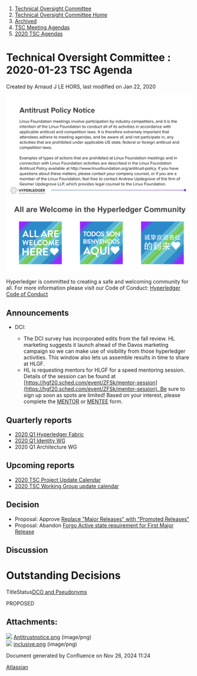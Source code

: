 1. [Technical Oversight Committee](index.html)
2. [Technical Oversight Committee Home](Technical-Oversight-Committee-Home_21430274.html)
3. [Archived](Archived_21447696.html)
4. [TSC Meeting Agendas](TSC-Meeting-Agendas_21448768.html)
5. [2020 TSC Agendas](2020-TSC-Agendas_21449891.html)

# Technical Oversight Committee : 2020-01-23 TSC Agenda

Created by Arnaud J LE HORS, last modified on Jan 22, 2020

![](attachments/21438332/21450027.png?height=250) ![](attachments/21438332/21450028.png?height=250)

Hyperledger is committed to creating a safe and welcoming community for all. For more information please visit our Code of Conduct: [Hyperledger Code of Conduct](https://lf-hyperledger.atlassian.net/wiki/spaces/HYP/pages/19595281/Hyperledger+Code+of+Conduct)

## Announcements

- DCI:
  
  - The DCI survey has incorporated edits from the fall review. HL marketing suggests it launch ahead of the Davos marketing campaign so we can make use of visibility from those hyperledger activities. This window also lets us assemble results in time to share at HLGF.
  - HL is requesting mentors for HLGF for a speed mentoring session. Details of the session can be found at [https://hgf20.sched.com/event/ZFSk/mentor-session](https://hgf20.sched.com/event/ZFSk/mentor-session). Be sure to sign up soon as spots are limited! Based on your interest, please complete the [MENTOR](https://forms.gle/QkkEdJdVZ4nYWGu1A) or [MENTEE](https://forms.gle/ngpBvHV1Jhhp6mFTA) form.

## Quarterly reports

- [2020 Q1 Hyperledger Fabric](/wiki/pages/createpage.action?spaceKey=HYP&title=2020%20Q1%20Hyperledger%20Fabric)
- [2020 Q1 Identity WG](https://lf-hyperledger.atlassian.net/wiki/spaces/HYP/pages/19600001/2020+Q1+Identity+WG)
- 2020 Q1 Architecture WG

## Upcoming reports

- [2020 TSC Project Update Calendar](2020-TSC-Project-Update-Calendar_21438389.html)
- [2020 TSC Working Group update calendar](2020-TSC-Working-Group-update-calendar_21450047.html)

## Decision

- Proposal: Approve [Replace "Major Releases" with "Promoted Releases"](21438246.html)
- Proposal: Abandon [Forgo Active state requirement for First Major Release](Forgo-Active-state-requirement-for-First-Major-Release_21438142.html)

## Discussion

# Outstanding Decisions

TitleStatus[DCO and Pseudonyms](/wiki/spaces/TSC/pages/21430435/DCO+and+Pseudonyms)

PROPOSED 

## Attachments:

![](images/icons/bullet_blue.gif) [Antitrustnotice.png](attachments/21438332/21450027.png) (image/png)  
![](images/icons/bullet_blue.gif) [inclusive.png](attachments/21438332/21450028.png) (image/png)

Document generated by Confluence on Nov 26, 2024 11:24

[Atlassian](http://www.atlassian.com/)
